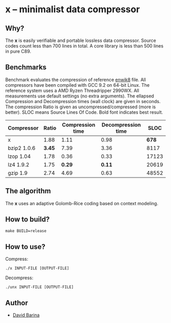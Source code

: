 x &ndash; minimalist data compressor
====================================

Why?
----

The **x** is easily verifiable and portable lossless data compressor.
Source codes count less than 700 lines in total.
A core library is less than 500 lines in pure C89.

Benchmarks
----------

Benchmark evaluates the compression of reference [enwik8] file.
All compressors have been compiled with GCC 9.2 on 64-bit Linux.
The reference system uses a AMD Ryzen Threadripper 2990WX.
All measurements use default settings (no extra arguments).
The ellapsed Compression and Decompression times (wall clock) are given in seconds.
The compression Ratio is given as uncompressed/compressed (more is better).
SLOC means Source Lines Of Code.
Bold font indicates best result.

[enwik8]: http://prize.hutter1.net/

|  Compressor             | Ratio    | Compression time | Decompression time | SLOC    |
|  ----------             | -----    | ---------------- | ------------------ | ----    |
|  x                      | 1.88     | 1.11             | 0.98               | **678** |
|  bzip2 1.0.6            | **3.45** | 7.39             | 3.36               | 8117    |
|  lzop 1.04              | 1.78     | 0.36             | 0.33               | 17123   |
|  lz4 1.9.2              | 1.75     | **0.29**         | **0.11**           | 20619   |
|  gzip 1.9               | 2.74     | 4.69             | 0.63               | 48552   |

The algorithm
-------------

The **x** uses an adaptive Golomb-Rice coding based on context modeling.

How to build?
-------------

```
make BUILD=release
```

How to use?
-----------

Compress:

```
./x INPUT-FILE [OUTPUT-FILE]
```

Decompress:

```
./unx INPUT-FILE [OUTPUT-FILE]
```

Author
------

- [David Barina](mailto:ibarina@fit.vutbr.cz)
